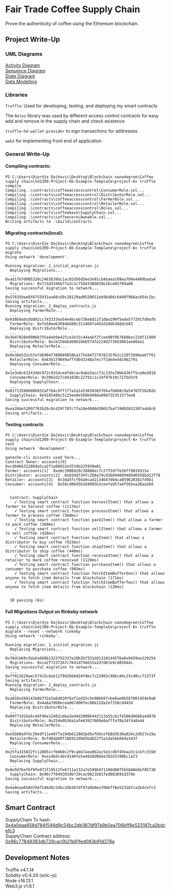 # Fair Trade Coffee Supply Chain

Prove the authenticity of coffee using the Ethereum blockchain.

## Project Write-Up

### UML Diagrams

[Activity Diagram](./uml/Activity%20Diagram.png)<br>
[Sequence Diagram](./uml/Sequence%20Diagram.png)<br>
[State Diagram](./uml/State%20Diagram.png)<br>
[Data Modelling](./uml/Data%20Model%20Diagram.png)<br>

### Libraries

`Truffle`: Used for developing, testing, and deploying my smart contracts

The `Roles` library was used by different access control contracts for easy add and remove in the supply chain and check existence

`truffle-hd-wallet-provider` to sign transactions for addresses.

`web3` for implementing front end of application

### General Write-Up

#### Compiling contracts:

```
PS C:\Users\Djordje Dajkovic\Desktop\Blockchain nanodegree\Coffee supply chain\nd1309-Project-6b-Example-Template\project-6> truffle compile
Compiling .\contracts\coffeeaccesscontrol\ConsumerRole.sol...
Compiling .\contracts\coffeeaccesscontrol\DistributorRole.sol...
Compiling .\contracts\coffeeaccesscontrol\FarmerRole.sol...
Compiling .\contracts\coffeeaccesscontrol\RetailerRole.sol...
Compiling .\contracts\coffeeaccesscontrol\Roles.sol...
Compiling .\contracts\coffeebase\SupplyChain.sol...
Compiling .\contracts\coffeecore\Ownable.sol...
Writing artifacts to .\build\contracts
```

#### Migrating contracts(local):

```
PS C:\Users\Djordje Dajkovic\Desktop\Blockchain nanodegree\Coffee supply chain\nd1309-Project-6b-Example-Template\project-6> truffle migrate
Using network 'development'.

Running migration: 1_initial_migration.js
  Deploying Migrations...
  ... 0xad17b7d005320c2463b39bc1ac02d56d5ee3e91cb4baea189ea709e4489bada4
  Migrations: 0x715d334bb77a3c1c75b4338b020e1bce65794a88
Saving successful migration to network...
  ... 0x576350ae8f6755931ea60c69c28129ad0520651eb96d66c6d48f966ac054c1bc
Saving artifacts...
Running migration: 2_deploy_contracts.js
  Deploying FarmerRole...
  ... 0x930b9adcddd02cc743333ea54e4bceb736e8d11f1dbe299f5ede577291fd9af6
  FarmerRole: 0xfe58ee63694bb00c311469fa492d10db368dcb83
  Deploying DistributorRole...
  ... 0x3647828e9906b755a4eb9e425ce3415c44aabf2fcee90f0b76b0bec22df11d09
  DistributorRole: 0xcb156bbdd861bb6574fe224d2730d3681ae60ae1
  Deploying RetailerRole...
  ... 0x9e38e532cb7e7d6904f388089858ba175d44f27978235fb2c228f3b96ea67f61
  RetailerRole: 0x63b179049afffdbd3348a7ec7f1de4eddc862791
  Deploying ConsumerRole...
  ... 0x1e3e8c6324348c972c9324ce4febcac9a6e3acc72c335e70bb436ff5ce0e2818
  ConsumerRole: 0x3962d27c841030c22791c1c24f97619c727bd3c9
  Deploying SupplyChain...
  ... 0x01713506600b032af7b4c97f1ffa2a1a53038365f6bafb068c9a54703f26282b
  SupplyChain: 0x918548bc5125ee0e589b940da89bf35351577ee8
Saving successful migration to network...
  ... 0xea266e52097761b2bc8cd29778fc7fa2ded986d30657baf19d02812307aab8c6
Saving artifacts...
```

#### Testing contracts

```
PS C:\Users\Djordje Dajkovic\Desktop\Blockchain nanodegree\Coffee supply chain\nd1309-Project-6b-Example-Template\project-6> truffle test
Using network 'development'.

ganache-cli accounts used here...
Contract Owner: accounts[0]  0xcdb9663228b9a5ca2f1e06022e3534b225930e01
Farmer: accounts[1]  0xe8c3900d29c28888ec7c27f5d7fe26ff9019315a
Distributor: accounts[2]  0xb5dd734fc2b8a79cd3684460948046936bd12f78
Retailer: accounts[3]  0x3da5fcf94a9ca42134647d64ca059620381f49b1
Consumer: accounts[4]  0x58cd0645b104905b3ceefad57a4f565ea28aa20d


  Contract: SupplyChain
    √ Testing smart contract function harvestItem() that allows a farmer to harvest coffee (1117ms)
    √ Testing smart contract function processItem() that allows a farmer to process coffee (568ms)
    √ Testing smart contract function packItem() that allows a farmer to pack coffee (360ms)
    √ Testing smart contract function sellItem() that allows a farmer to sell coffee (426ms)
    √ Testing smart contract function buyItem() that allows a distributor to buy coffee (923ms)
    √ Testing smart contract function shipItem() that allows a distributor to ship coffee (440ms)
    √ Testing smart contract function receiveItem() that allows a retailer to mark coffee received (1129ms)
    √ Testing smart contract function purchaseItem() that allows a consumer to purchase coffee (985ms)
    √ Testing smart contract function fetchItemBufferOne() that allows anyone to fetch item details from blockchain (171ms)
    √ Testing smart contract function fetchItemBufferTwo() that allows anyone to fetch item details from blockchain (126ms)


  10 passing (6s)
```
#### Full Migrations Output on Rinkeby network

```
PS C:\Users\Djordje Dajkovic\Desktop\Blockchain nanodegree\Coffee supply chain\nd1309-Project-6b-Example-Template\project-6> truffle migrate --reset --network rinkeby
Using network 'rinkeby'.

Running migration: 1_initial_migration.js
  Replacing Migrations...
  ... 0x39dcb69c5da5a668b1323792337e20b2b7331dd1310144576a6e9459ae229254
  Migrations: 0xca2f7237267c7641d750d15a2d7d67e9cd8504dc
Saving successful migration to network...
  ... 0xff811629aec57415c6eb117992bbb024f4bc7c22983c98bcd4c23c40cc71373f
Saving artifacts...
Running migration: 2_deploy_contracts.js
  Replacing FarmerRole...
  ... 0xa816e268141b0b731e5a6d820f6af2ad15c5e986697cbe0ae9b587001454e9a8
  FarmerRole: 0x4a6a7d68ecea067d00fec86b12da2ef358cdd45d
  Replacing DistributorRole...
  ... 0x09f71916a6c44f46e12402cdea3ed4d10086442113a55cb1fe586db666a4d070
  DistributorRole: 0x254e0b36a1afe63927689e8afffa78a34f4a8a44
  Replacing RetailerRole...
  ... 0xe5b80a47dc29e9f11e4d77a194b612881bd5efb9cefb8d3b30a024c2d927e19a
  RetailerRole: 0xfd0ab09f18b9120b65bd822f5a1da56e04da343f
  Replacing ConsumerRole...
  ... 0x25fa315022fc12885ccfb6b0c2f9ca6b7aea0b2ac5e1cdbf45baa3c1cbfc319d
  ConsumerRole: 0xa14bdc4dcd140fe5e4920d0b6a7b5d37d0bc1af3
  Replacing SupplyChain...
  ... 0x0e587baf6f9fe971f19512fe6711a132a7e59964f110dd00f5b5840ebbf85738
  SupplyChain: 0x96c77849383db729cac0b21b81fed083b91d378e
Saving successful migration to network...
  ... 0x4a0eaa658d784f546d9c54bc2db367df97a9b0ea706bff8e523187ca2bdcefc3
Saving artifacts...
```
## Smart Contract

SupplyChain Tx hash: [0x4a0eaa658d784f546d9c54bc2db367df97a9b0ea706bff8e523187ca2bdcefc3](https://rinkeby.etherscan.io/tx/0x4a0eaa658d784f546d9c54bc2db367df97a9b0ea706bff8e523187ca2bdcefc3)<br>
SupplyChain Contract address: [0x96c77849383db729cac0b21b81fed083b91d378e](https://rinkeby.etherscan.io/address/0x96c77849383db729cac0b21b81fed083b91d378e)<br>

## Development Notes

Truffle v4.1.14<br>
Solidity v0.4.24 (solc-js)<br>
Node v16.13.1<br>
Web3.js v1.6.1<br>

